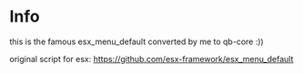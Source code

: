 # Info
this is the famous esx_menu_default converted by me to qb-core :))

original script for esx: https://github.com/esx-framework/esx_menu_default

